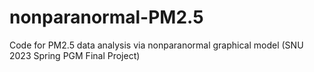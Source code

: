 # nonparanormal-PM2.5
Code for PM2.5 data analysis via nonparanormal graphical model (SNU 2023 Spring PGM Final Project) 
